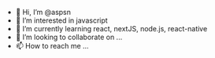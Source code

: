 - 👋 Hi, I’m @aspsn
- 👀 I’m interested in javascript
- 🌱 I’m currently learning react, nextJS, node.js, react-native
- 💞️ I’m looking to collaborate on ...
- 📫 How to reach me ...

<!---
aspsn/aspsn is a ✨ special ✨ repository because its `README.md` (this file) appears on your GitHub profile.
You can click the Preview link to take a look at your changes.
--->
